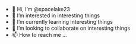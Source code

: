 - 👋 Hi, I’m @spacelake23
- 👀 I’m interested in interesting things
- 🌱 I’m currently learning interesting things
- 💞️ I’m looking to collaborate on interesting things
- 📫 How to reach me ...

<!---
spacelake23/spacelake23 is a ✨ special ✨ repository because its `README.md` (this file) appears on your GitHub profile.
You can click the Preview link to take a look at your changes.
--->
